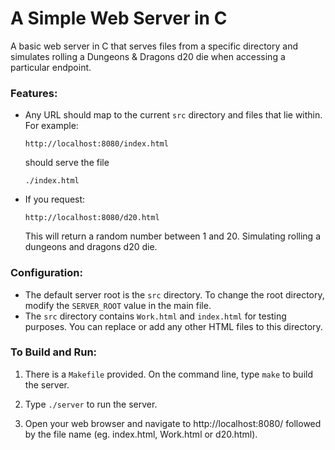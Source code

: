 # A Simple Web Server in C 

A basic web server in C that serves files from a specific directory and simulates rolling a Dungeons & Dragons d20 die when accessing a particular endpoint.

### Features: 

* Any URL should map to the current `src` directory and files that lie within. For example:

  ```
  http://localhost:8080/index.html
  ```

  should serve the file

  ```
  ./index.html
  ```
  
* If you request:
  ```
  http://localhost:8080/d20.html
  ```
  
  This will return a random number between 1 and 20. Simulating rolling a dungeons and dragons d20 die. 
  
### Configuration: 

* The default server root is the `src` directory. To change the root directory, modify the `SERVER_ROOT` value in the main file.
* The `src` directory contains `Work.html` and `index.html` for testing purposes. You can replace or add any other HTML files to this directory.

### To Build and Run:

1. There is a `Makefile` provided. On the command line, type `make` to build the server.

2. Type `./server` to run the server.

3. Open your web browser and navigate to http://localhost:8080/ followed by the file name (eg. index.html, Work.html or d20.html).

### 

